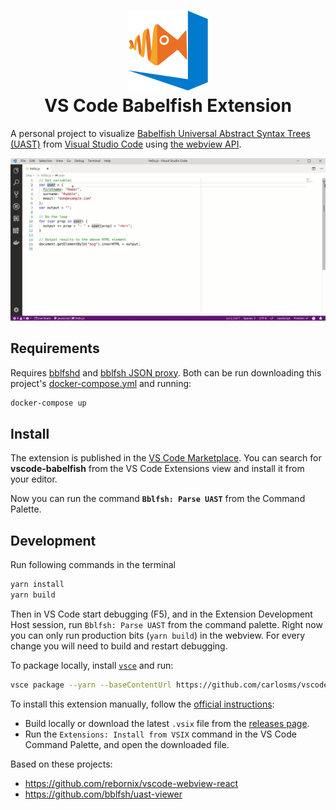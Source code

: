 <h1 align="center">
  <img src="https://github.com/carlosms/vscode-babelfish/blob/master/images/icon.png" height="128">
  <br/>
  VS Code Babelfish Extension
</h1>

A personal project to visualize [Babelfish Universal Abstract Syntax Trees (UAST)](https://doc.bblf.sh/) from [Visual Studio Code](https://code.visualstudio.com/) using [the webview API](https://code.visualstudio.com/docs/extensions/webview).

![screenshot](images/screencast.gif)

## Requirements

Requires [bblfshd](https://github.com/bblfsh/bblfshd) and [bblfsh JSON proxy](https://github.com/carlosms/bblfsh-json-proxy). Both can be run downloading this project's [docker-compose.yml](https://github.com/carlosms/vscode-babelfish/blob/master/docker-compose.yml) and running:

```bash
docker-compose up
```

## Install

The extension is published in the [VS Code Marketplace](https://marketplace.visualstudio.com/items?itemName=carlosms.vscode-babelfish). You can search for **vscode-babelfish** from the VS Code Extensions view and install it from your editor.

Now you can run the command **`Bblfsh: Parse UAST`** from the Command Palette.

## Development

Run following commands in the terminal

```bash
yarn install
yarn build
```

Then in VS Code  start debugging (F5), and in the Extension Development Host session, run `Bblfsh: Parse UAST` from the command palette.
Right now you can only run production bits (`yarn build`) in the webview. For every change you will need to build and restart debugging.

To package locally, install [`vsce`](https://github.com/Microsoft/vscode-vsce) and run:

```bash
vsce package --yarn --baseContentUrl https://github.com/carlosms/vscode-babelfish --baseImagesUrl https://github.com/carlosms/vscode-babelfish
```

To install this extension manually, follow the [official instructions](https://code.visualstudio.com/docs/editor/extension-gallery#_install-from-a-vsix):
- Build locally or download the latest `.vsix` file from the [releases page](https://github.com/carlosms/vscode-babelfish/releases).
- Run the `Extensions: Install from VSIX` command in the VS Code Command Palette, and open the downloaded file.

Based on these projects:
- https://github.com/rebornix/vscode-webview-react
- https://github.com/bblfsh/uast-viewer

